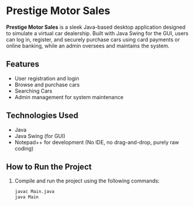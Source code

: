 # Prestige Motor Sales

**Prestige Motor Sales** is a sleek Java-based desktop application designed to simulate a virtual car dealership. Built with Java Swing for the GUI, users can log in, register, and securely purchase cars using card payments or online banking, while an admin oversees and maintains the system.

## Features

- User registration and login
- Browse and purchase cars
- Searching Cars
- Admin management for system maintenance

## Technologies Used

- Java
- Java Swing (for GUI)
- Notepad++ for development (No IDE, no drag-and-drop, purely raw coding)

## How to Run the Project

1. Compile and run the project using the following commands:
   ```bash
   javac Main.java
   java Main

